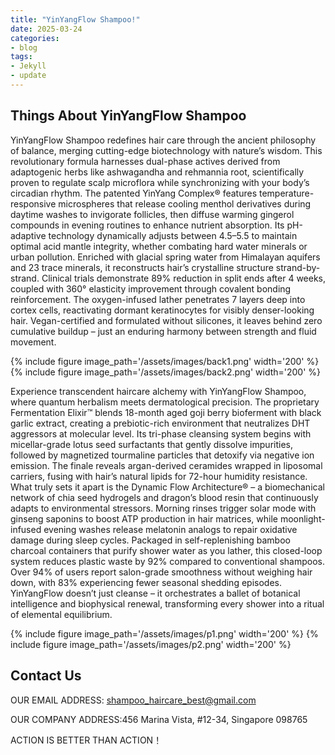 ```yaml
---
title: "YinYangFlow Shampoo!"
date: 2025-03-24
categories:
- blog
tags:
- Jekyll
- update
---
```


## Things About YinYangFlow Shampoo

YinYangFlow Shampoo redefines hair care through the ancient philosophy of balance, merging cutting-edge biotechnology with nature’s wisdom. This revolutionary formula harnesses dual-phase actives derived from adaptogenic herbs like ashwagandha and rehmannia root, scientifically proven to regulate scalp microflora while synchronizing with your body’s circadian rhythm. The patented YinYang Complex® features temperature-responsive microspheres that release cooling menthol derivatives during daytime washes to invigorate follicles, then diffuse warming gingerol compounds in evening routines to enhance nutrient absorption. Its pH-adaptive technology dynamically adjusts between 4.5–5.5 to maintain optimal acid mantle integrity, whether combating hard water minerals or urban pollution. Enriched with glacial spring water from Himalayan aquifers and 23 trace minerals, it reconstructs hair’s crystalline structure strand-by-strand. Clinical trials demonstrate 89% reduction in split ends after 4 weeks, coupled with 360° elasticity improvement through covalent bonding reinforcement. The oxygen-infused lather penetrates 7 layers deep into cortex cells, reactivating dormant keratinocytes for visibly denser-looking hair. Vegan-certified and formulated without silicones, it leaves behind zero cumulative buildup – just an enduring harmony between strength and fluid movement.

{% include figure image_path='/assets/images/back1.png' width='200' %}
{% include figure image_path='/assets/images/back2.png' width='200' %}

Experience transcendent haircare alchemy with YinYangFlow Shampoo, where quantum herbalism meets dermatological precision. The proprietary Fermentation Elixir™ blends 18-month aged goji berry bioferment with black garlic extract, creating a prebiotic-rich environment that neutralizes DHT aggressors at molecular level. Its tri-phase cleansing system begins with micellar-grade lotus seed surfactants that gently dissolve impurities, followed by magnetized tourmaline particles that detoxify via negative ion emission. The finale reveals argan-derived ceramides wrapped in liposomal carriers, fusing with hair’s natural lipids for 72-hour humidity resistance. What truly sets it apart is the Dynamic Flow Architecture® – a biomechanical network of chia seed hydrogels and dragon’s blood resin that continuously adapts to environmental stressors. Morning rinses trigger solar mode with ginseng saponins to boost ATP production in hair matrices, while moonlight-infused evening washes release melatonin analogs to repair oxidative damage during sleep cycles. Packaged in self-replenishing bamboo charcoal containers that purify shower water as you lather, this closed-loop system reduces plastic waste by 92% compared to conventional shampoos. Over 94% of users report salon-grade smoothness without weighing hair down, with 83% experiencing fewer seasonal shedding episodes. YinYangFlow doesn’t just cleanse – it orchestrates a ballet of botanical intelligence and biophysical renewal, transforming every shower into a ritual of elemental equilibrium.

{% include figure image_path='/assets/images/p1.png' width='200' %}
{% include figure image_path='/assets/images/p2.png' width='200' %}


## Contact Us

OUR EMAIL ADDRESS: shampoo_haircare_best@gmail.com

OUR COMPANY ADDRESS:456 Marina Vista, #12-34, Singapore 098765

ACTION IS BETTER THAN ACTION！
